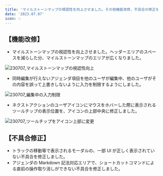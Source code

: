 ```yaml
---
title: 'マイルストーンマップの視認性を向上させました。その他機能改修、不具合の修正を行いました。'
date: '2023.07.07'
icon: ✨
---
```


## 【機能改修】

- マイルストーンマップの視認性を向上させました。ヘッダーエリアのスペースを減らした分、マイルストーンマップのエリアが広くなりました。

![230707_マイルストーンマップの視認性向上](https://github.com/uniba/super-good-meetings-portal/assets/92074639/f23004dc-1eb2-443f-9bee-8886441e4b51)

- 同時編集が行えないアジェンダ項目を他のユーザが編集中、他のユーザがその内容を誤って上書きしないように入力を制限するようにしました。

![230707_編集中の入力制限](https://github.com/uniba/super-good-meetings-portal/assets/92074639/1a72a8da-23c9-4c17-a0a0-0acb5b4e93c9)

- ネクストアクションのユーザアイコンにマウスをホバーした際に表示されるツールチップの表示位置を、アイコンの上部中央に修正しました。

![230707_ツールチップをアイコン上部に変更](https://github.com/uniba/super-good-meetings-portal/assets/92074639/1eb41d40-1e0f-42e2-90ee-7b9bdd48237c)


## 【不具合修正】

- トラックの移動等で表示されるモーダルの、一部 UI が正しく表示されていない不具合を修正しました。
- アジェンダの Markdown 記法対応エリアで、ショートカットコマンドによる直前の操作取り消しができない不具合を修正しました。
